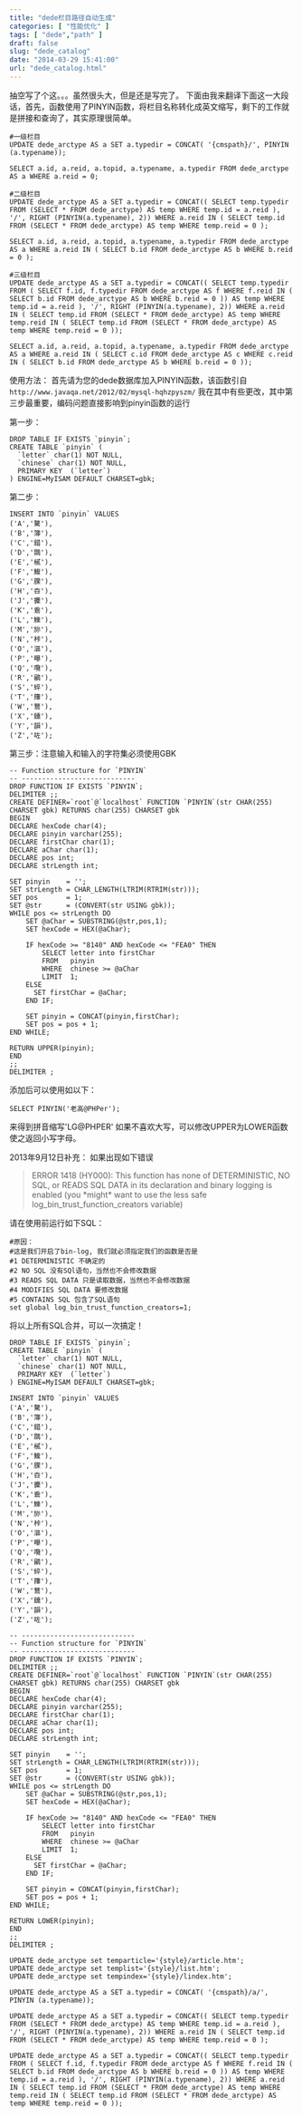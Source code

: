 ```yaml
---
title: "dede栏目路径自动生成"
categories: [ "性能优化" ]
tags: [ "dede","path" ]
draft: false
slug: "dede_catalog"
date: "2014-03-29 15:41:00"
url: "dede_catalog.html"
---
```


抽空写了个这。。。虽然很头大，但是还是写完了。 下面由我来翻译下面这一大段话，首先，函数使用了PINYIN函数，将栏目名称转化成英文缩写，剩下的工作就是拼接和查询了，其实原理很简单。 


<!--more-->


    #一级栏目
    UPDATE dede_arctype AS a SET a.typedir = CONCAT( '{cmspath}/', PINYIN (a.typename));
     
    SELECT a.id, a.reid, a.topid, a.typename, a.typedir FROM dede_arctype AS a WHERE a.reid = 0;
     
    #二级栏目
    UPDATE dede_arctype AS a SET a.typedir = CONCAT(( SELECT temp.typedir FROM (SELECT * FROM dede_arctype) AS temp WHERE temp.id = a.reid ), '/', RIGHT (PINYIN(a.typename), 2)) WHERE a.reid IN ( SELECT temp.id FROM (SELECT * FROM dede_arctype) AS temp WHERE temp.reid = 0 );
     
    SELECT a.id, a.reid, a.topid, a.typename, a.typedir FROM dede_arctype AS a WHERE a.reid IN ( SELECT b.id FROM dede_arctype AS b WHERE b.reid = 0 );
     
    #三级栏目
    UPDATE dede_arctype AS a SET a.typedir = CONCAT(( SELECT temp.typedir FROM ( SELECT f.id, f.typedir FROM dede_arctype AS f WHERE f.reid IN ( SELECT b.id FROM dede_arctype AS b WHERE b.reid = 0 )) AS temp WHERE temp.id = a.reid ), '/', RIGHT (PINYIN(a.typename), 2)) WHERE a.reid IN ( SELECT temp.id FROM (SELECT * FROM dede_arctype) AS temp WHERE temp.reid IN ( SELECT temp.id FROM (SELECT * FROM dede_arctype) AS temp WHERE temp.reid = 0 ));
     
    SELECT a.id, a.reid, a.topid, a.typename, a.typedir FROM dede_arctype AS a WHERE a.reid IN ( SELECT c.id FROM dede_arctype AS c WHERE c.reid IN ( SELECT b.id FROM dede_arctype AS b WHERE b.reid = 0 ));

使用方法：
首先请为您的dede数据库加入PINYIN函数，该函数引自`http://www.javaqa.net/2012/02/mysql-hqhzpyszm/`
我在其中有些更改，其中第三步最重要，编码问题直接影响到pinyin函数的运行

第一步：

    DROP TABLE IF EXISTS `pinyin`;
    CREATE TABLE `pinyin` (
      `letter` char(1) NOT NULL,
      `chinese` char(1) NOT NULL,
      PRIMARY KEY  (`letter`)
    ) ENGINE=MyISAM DEFAULT CHARSET=gbk;

第二步： 

    INSERT INTO `pinyin` VALUES
    ('A','驁'),
    ('B','簿'),
    ('C','錯'),
    ('D','鵽'),
    ('E','樲'),
    ('F','鰒'),
    ('G','腂'),
    ('H','夻'),
    ('J','攈'),
    ('K','穒'),
    ('L','鱳'),
    ('M','旀'),
    ('N','桛'),
    ('O','漚'),
    ('P','曝'),
    ('Q','囕'),
    ('R','鶸'),
    ('S','蜶'),
    ('T','籜'),
    ('W','鶩'),
    ('X','鑂'),
    ('Y','韻'),
    ('Z','咗');


第三步：注意输入和输入的字符集必须使用GBK

    -- Function structure for `PINYIN`
    -- ----------------------------
    DROP FUNCTION IF EXISTS `PINYIN`;
    DELIMITER ;;
    CREATE DEFINER=`root`@`localhost` FUNCTION `PINYIN`(str CHAR(255) CHARSET gbk) RETURNS char(255) CHARSET gbk
    BEGIN
    DECLARE hexCode char(4);
    DECLARE pinyin varchar(255);
    DECLARE firstChar char(1);
    DECLARE aChar char(1);
    DECLARE pos int;
    DECLARE strLength int;
    
    SET pinyin    = '';
    SET strLength = CHAR_LENGTH(LTRIM(RTRIM(str)));
    SET pos       = 1;
    SET @str      = (CONVERT(str USING gbk));
    WHILE pos <= strLength DO
    	SET @aChar = SUBSTRING(@str,pos,1);
    	SET hexCode = HEX(@aChar); 
    
    	IF hexCode >= "8140" AND hexCode <= "FEA0" THEN
    		SELECT letter into firstChar
    		FROM   pinyin
    		WHERE  chinese >= @aChar
    		LIMIT  1;
    	ELSE 
    	  SET firstChar = @aChar;
    	END IF;
    
    	SET pinyin = CONCAT(pinyin,firstChar);
    	SET pos = pos + 1;
    END WHILE;  
    
    RETURN UPPER(pinyin);
    END
    ;;
    DELIMITER ; 

添加后可以使用如以下： 

    SELECT PINYIN('老高@PHPer'); 

来得到拼音缩写'LG@PHPER' 如果不喜欢大写，可以修改UPPER为LOWER函数使之返回小写字母。

2013年9月12日补充： 如果出现如下错误 

> ERROR 1418 (HY000): This function has none of DETERMINISTIC, NO SQL, or READS SQL DATA in its declaration and binary logging is enabled (you \*might\* want to use the less safe log\_bin\_trust\_function\_creators variable) 

请在使用前运行如下SQL： 

    #原因：
    #这是我们开启了bin-log, 我们就必须指定我们的函数是否是
    #1 DETERMINISTIC 不确定的
    #2 NO SQL 没有SQl语句，当然也不会修改数据
    #3 READS SQL DATA 只是读取数据，当然也不会修改数据
    #4 MODIFIES SQL DATA 要修改数据
    #5 CONTAINS SQL 包含了SQL语句
    set global log_bin_trust_function_creators=1;


将以上所有SQL合并，可以一次搞定！ 

    DROP TABLE IF EXISTS `pinyin`;
    CREATE TABLE `pinyin` (
      `letter` char(1) NOT NULL,
      `chinese` char(1) NOT NULL,
      PRIMARY KEY  (`letter`)
    ) ENGINE=MyISAM DEFAULT CHARSET=gbk;
    
    INSERT INTO `pinyin` VALUES
    ('A','驁'),
    ('B','簿'),
    ('C','錯'),
    ('D','鵽'),
    ('E','樲'),
    ('F','鰒'),
    ('G','腂'),
    ('H','夻'),
    ('J','攈'),
    ('K','穒'),
    ('L','鱳'),
    ('M','旀'),
    ('N','桛'),
    ('O','漚'),
    ('P','曝'),
    ('Q','囕'),
    ('R','鶸'),
    ('S','蜶'),
    ('T','籜'),
    ('W','鶩'),
    ('X','鑂'),
    ('Y','韻'),
    ('Z','咗');
    
    -- ----------------------------
    -- Function structure for `PINYIN`
    -- ----------------------------
    DROP FUNCTION IF EXISTS `PINYIN`;
    DELIMITER ;;
    CREATE DEFINER=`root`@`localhost` FUNCTION `PINYIN`(str CHAR(255) CHARSET gbk) RETURNS char(255) CHARSET gbk
    BEGIN
    DECLARE hexCode char(4);
    DECLARE pinyin varchar(255);
    DECLARE firstChar char(1);
    DECLARE aChar char(1);
    DECLARE pos int;
    DECLARE strLength int;
    
    SET pinyin    = '';
    SET strLength = CHAR_LENGTH(LTRIM(RTRIM(str)));
    SET pos       = 1;
    SET @str      = (CONVERT(str USING gbk));
    WHILE pos <= strLength DO
    	SET @aChar = SUBSTRING(@str,pos,1);
    	SET hexCode = HEX(@aChar); 
    
    	IF hexCode >= "8140" AND hexCode <= "FEA0" THEN
    		SELECT letter into firstChar
    		FROM   pinyin
    		WHERE  chinese >= @aChar
    		LIMIT  1;
    	ELSE 
    	  SET firstChar = @aChar;
    	END IF;
    
    	SET pinyin = CONCAT(pinyin,firstChar);
    	SET pos = pos + 1;
    END WHILE;  
    
    RETURN LOWER(pinyin);
    END
    ;;
    DELIMITER ;
    
    UPDATE dede_arctype set temparticle='{style}/article.htm';
    UPDATE dede_arctype set templist='{style}/list.htm';
    UPDATE dede_arctype set tempindex='{style}/lindex.htm';
    
    UPDATE dede_arctype AS a SET a.typedir = CONCAT( '{cmspath}/a/', PINYIN (a.typename));
    
    UPDATE dede_arctype AS a SET a.typedir = CONCAT(( SELECT temp.typedir FROM (SELECT * FROM dede_arctype) AS temp WHERE temp.id = a.reid ), '/', RIGHT (PINYIN(a.typename), 2)) WHERE a.reid IN ( SELECT temp.id FROM (SELECT * FROM dede_arctype) AS temp WHERE temp.reid = 0 );
    
    UPDATE dede_arctype AS a SET a.typedir = CONCAT(( SELECT temp.typedir FROM ( SELECT f.id, f.typedir FROM dede_arctype AS f WHERE f.reid IN ( SELECT b.id FROM dede_arctype AS b WHERE b.reid = 0 )) AS temp WHERE temp.id = a.reid ), '/', RIGHT (PINYIN(a.typename), 2)) WHERE a.reid IN ( SELECT temp.id FROM (SELECT * FROM dede_arctype) AS temp WHERE temp.reid IN ( SELECT temp.id FROM (SELECT * FROM dede_arctype) AS temp WHERE temp.reid = 0 )); 